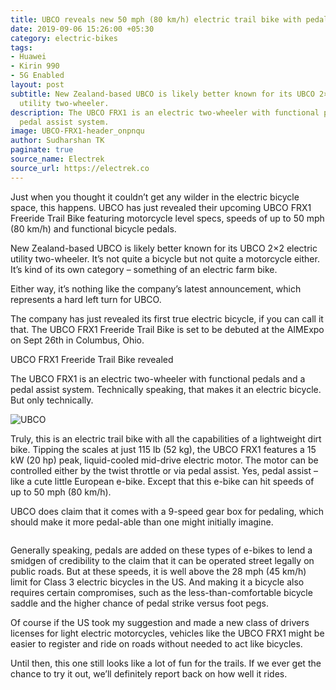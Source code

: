 ```yaml
---
title: UBCO reveals new 50 mph (80 km/h) electric trail bike with pedals
date: 2019-09-06 15:26:00 +05:30
category: electric-bikes
tags:
- Huawei
- Kirin 990
- 5G Enabled
layout: post
subtitle: New Zealand-based UBCO is likely better known for its UBCO 2×2 electric
  utility two-wheeler.
description: The UBCO FRX1 is an electric two-wheeler with functional pedals and a
  pedal assist system.
image: UBCO-FRX1-header_onpnqu
author: Sudharshan TK
paginate: true
source_name: Electrek
source_url: https://electrek.co
---
```


Just when you thought it couldn’t get any wilder in the electric bicycle space, this happens. UBCO has just revealed their upcoming UBCO FRX1 Freeride Trail Bike featuring motorcycle level specs, speeds of up to 50 mph (80 km/h) and functional bicycle pedals.

New Zealand-based UBCO is likely better known for its UBCO 2×2 electric utility two-wheeler. It’s not quite a bicycle but not quite a motorcycle either. It’s kind of its own category – something of an electric farm bike.

Either way, it’s nothing like the company’s latest announcement, which represents a hard left turn for UBCO.

The company has just revealed its first true electric bicycle, if you can call it that. The UBCO FRX1 Freeride Trail Bike is set to be debuted at the AIMExpo on Sept 26th in Columbus, Ohio.

UBCO FRX1 Freeride Trail Bike revealed

The UBCO FRX1 is an electric two-wheeler with functional pedals and a pedal assist system. Technically speaking, that makes it an electric bicycle. But only technically.

![UBCO](https://res.cloudinary.com/read-write-tech/image/upload/v1567764729/UBCO_FRX1_Studio_0120copy-e1567742757983_lncehq.jpg "Electric Bike")

Truly, this is an electric trail bike with all the capabilities of a lightweight dirt bike. Tipping the scales at just 115 lb (52 kg), the UBCO FRX1 features a 15 kW (20 hp) peak, liquid-cooled mid-drive electric motor. The motor can be controlled either by the twist throttle or via pedal assist. Yes, pedal assist – like a cute little European e-bike. Except that this e-bike can hit speeds of up to 50 mph (80 km/h).

UBCO does claim that it comes with a 9-speed gear box for pedaling, which should make it more pedal-able than one might initially imagine.

![]()

Generally speaking, pedals are added on these types of e-bikes to lend a smidgen of credibility to the claim that it can be operated street legally on public roads. But at these speeds, it is well above the 28 mph (45 km/h) limit for Class 3 electric bicycles in the US. And making it a bicycle also requires certain compromises, such as the less-than-comfortable bicycle saddle and the higher chance of pedal strike versus foot pegs.

Of course if the US took my suggestion and made a new class of drivers licenses for light electric motorcycles, vehicles like the UBCO FRX1 might be easier to register and ride on roads without needed to act like bicycles.

Until then, this one still looks like a lot of fun for the trails. If we ever get the chance to try it out, we’ll definitely report back on how well it rides.
